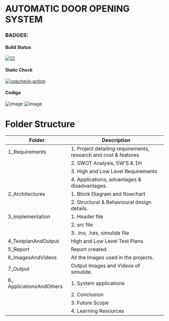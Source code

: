 # AUTOMATIC DOOR OPENING SYSTEM

 ### BADGES:
 #### Build Status
  [![CI](https://github.com/DeepikaR24/M2-EmbSys/actions/workflows/build.yml/badge.svg)](https://github.com/DeepikaR24/M2-EmbSys/actions/workflows/build.yml)
 #### Static Check
  [![cppcheck-action](https://github.com/DeepikaR24/M2-EmbSys/actions/workflows/cpp.yml/badge.svg)](https://github.com/DeepikaR24/M2-EmbSys/actions/workflows/cpp.yml)
 #### Codiga
  ![image](https://user-images.githubusercontent.com/98866123/157307324-38491802-5a26-4e22-9711-298b7563116e.png)          ![image](https://user-images.githubusercontent.com/98866123/157307438-b703c702-3212-4945-a2f0-ca4d4d3f3aad.png)
 


 # Folder Structure
   | Folder               |            	Description                        |
   |----------------------|------------------------------------------------
   | 1_Requirements	      | 1. Project detailing requirements, research and cost & features
   |                      | 2. SWOT Analysis, 5W'S & 1H
   |                      | 3. High and Low Level Requirements
   |                      | 4. Applications, advantages & disadvantages. 
   | 2_Architectures      | 1. Block Diagram and flowchart
   |                      | 2. Structural & Behavioural design details.
   | 3_Implementation     |	1. Header file
   |                      | 2. src file
   |                      | 3. .ino, .hex, simulide file
   | 4_TestplanAndOutput 	| High and Low Level Test Plans.
   | 5_Report             | Report created.
   | 6_ImagesAndVideos    | All the Images used in the projects.
   | 7_Output             | Output Images and Videos of simulide.
   | 8_ ApplicationsAndOthers     | 1. System applications 
   |                       | 2. Conclusion
   |                       | 3. Future Scope
   |                       | 4. Learning Resources
   
   
